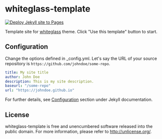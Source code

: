# whiteglass-template

[![Deploy Jekyll site to Pages](https://github.com/yous/whiteglass-template/actions/workflows/main.yml/badge.svg?branch=source)](https://github.com/yous/whiteglass-template/actions/workflows/main.yml)

Template site for [whiteglass](https://github.com/yous/whiteglass) theme. Click
"Use this template" button to start.

## Configuration

Change the options defined in _config.yml. Let's say the URL of your source
repository is `https://github.com/johndoe/some-repo`.

``` yaml
title: My site title
author: John Doe
description: This is my site description.
baseurl: "/some-repo"
url: "https://johndoe.github.io"
```

For further details, see [Configuration](https://jekyllrb.com/docs/configuration/)
section under Jekyll documentation.

## License

whiteglass-template is free and unencumbered software released into the public
domain. For more information, please refer to <http://unlicense.org/>.
